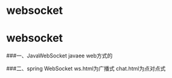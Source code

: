 # websocket
# websocket

###一、JavaWebSocket
   javaee web方式的


###二、spring WebSocket
   ws.html为广播式
   chat.html为点对点式


